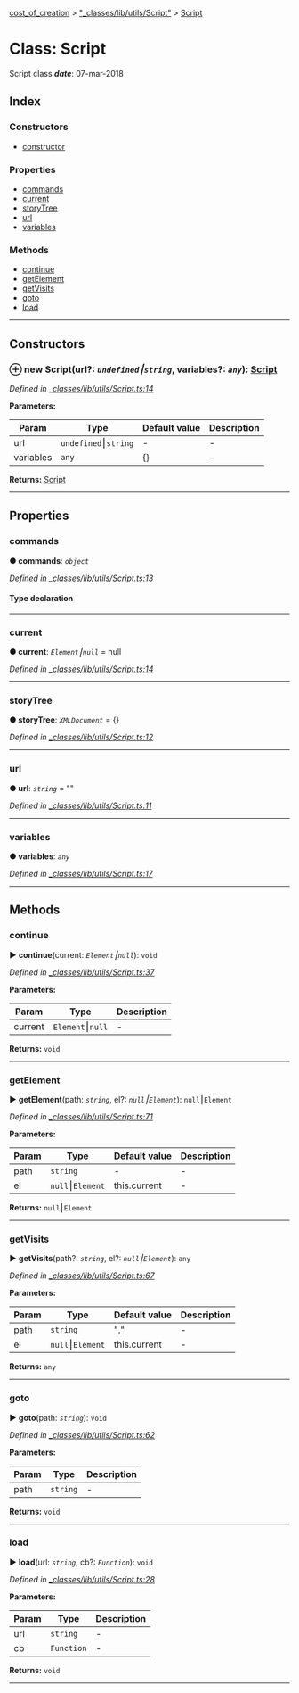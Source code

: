 [cost_of_creation](../README.md) > ["_classes/lib/utils/Script"](../modules/__classes_lib_utils_script_.md) > [Script](../classes/__classes_lib_utils_script_.script.md)



# Class: Script


Script class
*__date__*: 07-mar-2018


## Index

### Constructors

* [constructor](__classes_lib_utils_script_.script.md#constructor)


### Properties

* [commands](__classes_lib_utils_script_.script.md#commands)
* [current](__classes_lib_utils_script_.script.md#current)
* [storyTree](__classes_lib_utils_script_.script.md#storytree)
* [url](__classes_lib_utils_script_.script.md#url)
* [variables](__classes_lib_utils_script_.script.md#variables)


### Methods

* [continue](__classes_lib_utils_script_.script.md#continue)
* [getElement](__classes_lib_utils_script_.script.md#getelement)
* [getVisits](__classes_lib_utils_script_.script.md#getvisits)
* [goto](__classes_lib_utils_script_.script.md#goto)
* [load](__classes_lib_utils_script_.script.md#load)



---
## Constructors
<a id="constructor"></a>


### ⊕ **new Script**(url?: *`undefined`⎮`string`*, variables?: *`any`*): [Script](__classes_lib_utils_script_.script.md)


*Defined in [_classes/lib/utils/Script.ts:14](https://github.com/codeartisticninja/cost_of_creation/blob/73a0be6/src/script/_classes/lib/utils/Script.ts#L14)*



**Parameters:**

| Param | Type | Default value | Description |
| ------ | ------ | ------ | ------ |
| url | `undefined`⎮`string`  | - |   - |
| variables | `any`  |  {} |   - |





**Returns:** [Script](__classes_lib_utils_script_.script.md)

---


## Properties
<a id="commands"></a>

###  commands

**●  commands**:  *`object`* 

*Defined in [_classes/lib/utils/Script.ts:13](https://github.com/codeartisticninja/cost_of_creation/blob/73a0be6/src/script/_classes/lib/utils/Script.ts#L13)*


#### Type declaration


[key: `string`]: `Function`






___

<a id="current"></a>

###  current

**●  current**:  *`Element`⎮`null`*  =  null

*Defined in [_classes/lib/utils/Script.ts:14](https://github.com/codeartisticninja/cost_of_creation/blob/73a0be6/src/script/_classes/lib/utils/Script.ts#L14)*





___

<a id="storytree"></a>

###  storyTree

**●  storyTree**:  *`XMLDocument`*  =  <XMLDocument>{}

*Defined in [_classes/lib/utils/Script.ts:12](https://github.com/codeartisticninja/cost_of_creation/blob/73a0be6/src/script/_classes/lib/utils/Script.ts#L12)*





___

<a id="url"></a>

###  url

**●  url**:  *`string`*  = ""

*Defined in [_classes/lib/utils/Script.ts:11](https://github.com/codeartisticninja/cost_of_creation/blob/73a0be6/src/script/_classes/lib/utils/Script.ts#L11)*





___

<a id="variables"></a>

###  variables

**●  variables**:  *`any`* 

*Defined in [_classes/lib/utils/Script.ts:17](https://github.com/codeartisticninja/cost_of_creation/blob/73a0be6/src/script/_classes/lib/utils/Script.ts#L17)*





___


## Methods
<a id="continue"></a>

###  continue

► **continue**(current: *`Element`⎮`null`*): `void`



*Defined in [_classes/lib/utils/Script.ts:37](https://github.com/codeartisticninja/cost_of_creation/blob/73a0be6/src/script/_classes/lib/utils/Script.ts#L37)*



**Parameters:**

| Param | Type | Description |
| ------ | ------ | ------ |
| current | `Element`⎮`null`   |  - |





**Returns:** `void`





___

<a id="getelement"></a>

###  getElement

► **getElement**(path: *`string`*, el?: *`null`⎮`Element`*): `null`⎮`Element`



*Defined in [_classes/lib/utils/Script.ts:71](https://github.com/codeartisticninja/cost_of_creation/blob/73a0be6/src/script/_classes/lib/utils/Script.ts#L71)*



**Parameters:**

| Param | Type | Default value | Description |
| ------ | ------ | ------ | ------ |
| path | `string`  | - |   - |
| el | `null`⎮`Element`  |  this.current |   - |





**Returns:** `null`⎮`Element`





___

<a id="getvisits"></a>

###  getVisits

► **getVisits**(path?: *`string`*, el?: *`null`⎮`Element`*): `any`



*Defined in [_classes/lib/utils/Script.ts:67](https://github.com/codeartisticninja/cost_of_creation/blob/73a0be6/src/script/_classes/lib/utils/Script.ts#L67)*



**Parameters:**

| Param | Type | Default value | Description |
| ------ | ------ | ------ | ------ |
| path | `string`  | &quot;.&quot; |   - |
| el | `null`⎮`Element`  |  this.current |   - |





**Returns:** `any`





___

<a id="goto"></a>

###  goto

► **goto**(path: *`string`*): `void`



*Defined in [_classes/lib/utils/Script.ts:62](https://github.com/codeartisticninja/cost_of_creation/blob/73a0be6/src/script/_classes/lib/utils/Script.ts#L62)*



**Parameters:**

| Param | Type | Description |
| ------ | ------ | ------ |
| path | `string`   |  - |





**Returns:** `void`





___

<a id="load"></a>

###  load

► **load**(url: *`string`*, cb?: *`Function`*): `void`



*Defined in [_classes/lib/utils/Script.ts:28](https://github.com/codeartisticninja/cost_of_creation/blob/73a0be6/src/script/_classes/lib/utils/Script.ts#L28)*



**Parameters:**

| Param | Type | Description |
| ------ | ------ | ------ |
| url | `string`   |  - |
| cb | `Function`   |  - |





**Returns:** `void`





___


